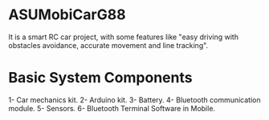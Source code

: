 # ASUMobiCarG88
It is a smart RC car project, with some features like "easy driving with obstacles avoidance, accurate movement and line tracking".

# Basic System Components
1- Car mechanics kit.
2- Arduino kit.
3- Battery.
4- Bluetooth communication module.
5- Sensors.
6- Bluetooth Terminal Software in Mobile.
